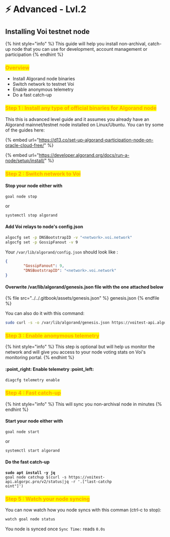 # ⚡ Advanced - Lvl.2

## Installing Voi testnet node

{% hint style="info" %}
This guide will help you install non-archival, catch-up node that you can use for development, account management or participation&#x20;
{% endhint %}

### <mark style="color:orange;">Overview</mark>

* Install Algorand node binaries
* Switch network to testnet Voi
* Enable anonymous telemetry
* Do a fast catch-up

### <mark style="color:orange;">Step 1 : Install any type of official binaries for Algorand node</mark>&#x20;

This this is advanced level guide and it assumes you already have an Algorand mainnet/testnet node installed on Linux/Ubuntu. You can try some of the guides here:

{% embed url="https://d13.co/set-up-algorand-participation-node-on-oracle-cloud-free/" %}

{% embed url="https://developer.algorand.org/docs/run-a-node/setup/install/" %}

### <mark style="color:orange;">Step 2 : Switch network to Voi</mark>

#### Stop your node either with&#x20;

```
goal node stop
```

or

```bash
systemctl stop algorand
```

#### Add Voi relays to node's config.json

```bash
algocfg set -p DNSBootstrapID -v "<network>.voi.network"
algocfg set -p GossipFanout -v 9
```

Your `/var/lib/algorand/config.json` should look like :

```json
{
        "GossipFanout": 9,
        "DNSBootstrapID": "<network>.voi.network"
}
```

#### Overwrite /var/lib/algorand/genesis.json file with the one attached below

{% file src="../../.gitbook/assets/genesis.json" %}
genesis.json
{% endfile %}

You can also do it with this command:

```bash
sudo curl -s -o /var/lib/algorand/genesis.json https://voitest-api.algorpc.pro/genesis
```

### <mark style="color:orange;">Step 3 : Enable anonymous telemetry</mark>

{% hint style="info" %}
This step is optional but will help us monitor the network and will give you access to your node voting stats on Voi's monitoring portal.
{% endhint %}

#### :point\_right: Enable telemetry :point\_left:

```bash
diagcfg telemetry enable
```

### <mark style="color:orange;">Step 4 : Fast catch-up</mark>

{% hint style="info" %}
This will sync you non-archival node in minutes&#x20;
{% endhint %}

#### Start your node either with&#x20;

```
goal node start
```

or

```bash
systemctl start algorand
```

#### Do the fast catch-up

<pre class="language-bash"><code class="lang-bash"><strong>sudo apt install -y jq 
</strong>goal node catchup $(curl -s https://voitest-api.algorpc.pro/v2/status|jq -r '.["last-catchp
oint"]')
</code></pre>

### <mark style="color:orange;">Step 5 : Watch your node syncing</mark>

You can now watch how you node syncs with this comman (ctrl-c to stop):

```bash
watch goal node status
```

You node is synced once `Sync Time:` reads `0.0s`

